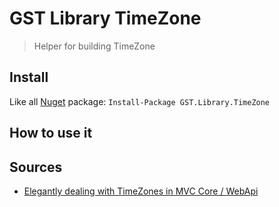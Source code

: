 ﻿# GST Library TimeZone

> Helper for building TimeZone

## Install

Like all [Nuget](https://www.nuget.org/packages/GST.Library.TimeZone/) package: `Install-Package GST.Library.TimeZone`

## How to use it


## Sources

* [Elegantly dealing with TimeZones in MVC Core / WebApi](https://vikutech.blogspot.com/2017/05/elegantly-dealing-with-timezones-in-mvc-core-webapi.html)
